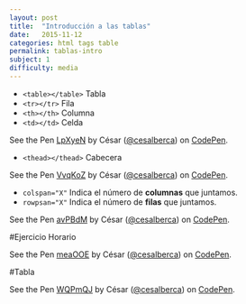 ```yaml
---
layout: post
title:  "Introducción a las tablas"
date:   2015-11-12
categories: html tags table
permalink: tablas-intro
subject: 1
difficulty: media
---
```

* `<table></table>` Tabla
* `<tr></tr>` Fila
* `<th></th>` Columna
* `<td></td>` Celda

<p data-height="268" data-theme-id="20649" data-slug-hash="LpXyeN" data-default-tab="result" data-user="cesalberca" class='codepen'>See the Pen <a href='http://codepen.io/cesalberca/pen/LpXyeN/'>LpXyeN</a> by César (<a href='http://codepen.io/cesalberca'>@cesalberca</a>) on <a href='http://codepen.io'>CodePen</a>.</p>
<script async src="//assets.codepen.io/assets/embed/ei.js"></script>

* `<thead></thead>` Cabecera

<p data-height="268" data-theme-id="20649" data-slug-hash="VvqKoZ" data-default-tab="result" data-user="cesalberca" class='codepen'>See the Pen <a href='http://codepen.io/cesalberca/pen/VvqKoZ/'>VvqKoZ</a> by César (<a href='http://codepen.io/cesalberca'>@cesalberca</a>) on <a href='http://codepen.io'>CodePen</a>.</p>
<script async src="//assets.codepen.io/assets/embed/ei.js"></script>

* `colspan="X"` Indica el número de __columnas__ que juntamos.
* `rowpsan="X"` Indica el número de __filas__ que juntamos.

<p data-height="268" data-theme-id="20649" data-slug-hash="avPBdM" data-default-tab="result" data-user="cesalberca" class='codepen'>See the Pen <a href='http://codepen.io/cesalberca/pen/avPBdM/'>avPBdM</a> by César (<a href='http://codepen.io/cesalberca'>@cesalberca</a>) on <a href='http://codepen.io'>CodePen</a>.</p>
<script async src="//assets.codepen.io/assets/embed/ei.js"></script>

#Ejercicio Horario

<p data-height="268" data-theme-id="20649" data-slug-hash="meaOOE" data-default-tab="result" data-user="cesalberca" class='codepen'>See the Pen <a href='http://codepen.io/cesalberca/pen/meaOOE/'>meaOOE</a> by César (<a href='http://codepen.io/cesalberca'>@cesalberca</a>) on <a href='http://codepen.io'>CodePen</a>.</p>
<script async src="//assets.codepen.io/assets/embed/ei.js"></script>

#Tabla

<p data-height="268" data-theme-id="20649" data-slug-hash="WQPmQJ" data-default-tab="result" data-user="cesalberca" class='codepen'>See the Pen <a href='http://codepen.io/cesalberca/pen/WQPmQJ/'>WQPmQJ</a> by César (<a href='http://codepen.io/cesalberca'>@cesalberca</a>) on <a href='http://codepen.io'>CodePen</a>.</p>
<script async src="//assets.codepen.io/assets/embed/ei.js"></script>
